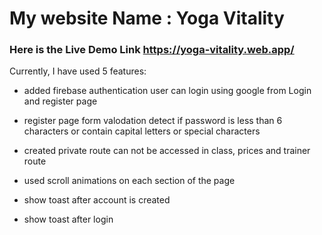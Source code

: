 # My website Name : Yoga Vitality
### Here is the Live Demo Link https://yoga-vitality.web.app/
Currently, I have used 5 features:

- added firebase authentication user can login using google from Login and register page

- register page form valodation detect if password is less than 6 characters or contain capital letters or special characters
- created private route can not be accessed in class, prices and trainer route
- used scroll animations on each section of the page
- show toast after account is created
- show toast after login